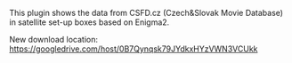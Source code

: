 This plugin shows the data from CSFD.cz (Czech&Slovak Movie Database) in satellite set-up boxes based on Enigma2.

New download location:
https://googledrive.com/host/0B7Qynqsk79JYdkxHYzVWN3VCUkk
